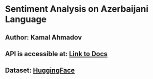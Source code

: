 # Sentiment Analysis on Azerbaijani Language
## Author: Kamal Ahmadov
## API is accessible at: [Link to Docs](https://fastapi-production-8770.up.railway.app/docs)
## Dataset: [HuggingFace](https://huggingface.co/datasets/hajili/azerbaijani_review_sentiment_classification)
